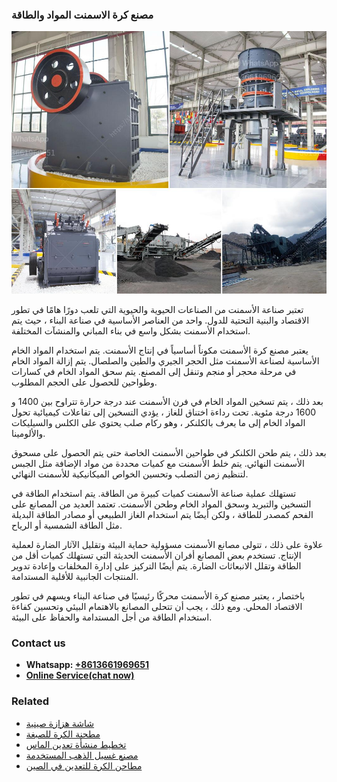 <h3>مصنع كرة الاسمنت المواد والطاقة</h3><img src='1701853655.jpg' alt=''><p>تعتبر صناعة الأسمنت من الصناعات الحيوية والحيوية التي تلعب دورًا هامًا في تطور الاقتصاد والبنية التحتية للدول. واحد من العناصر الأساسية في صناعة البناء ، حيث يتم استخدام الأسمنت بشكل واسع في بناء المباني والمنشآت المختلفة.</p><p>يعتبر مصنع كرة الأسمنت مكوناً أساسياً في إنتاج الأسمنت. يتم استخدام المواد الخام الأساسية لصناعة الأسمنت مثل الحجر الجيري والطين والصلصال. يتم إزالة المواد الخام في مرحلة محجر أو منجم وتنقل إلى المصنع. يتم سحق المواد الخام في كسارات وطواحين للحصول على الحجم المطلوب.</p><p>بعد ذلك ، يتم تسخين المواد الخام في فرن الأسمنت عند درجة حرارة تتراوح بين 1400 و 1600 درجة مئوية. تحت رداءة اختناق للغاز ، يؤدي التسخين إلى تفاعلات كيميائية تحول المواد الخام إلى ما يعرف بالكلنكر ، وهو ركام صلب يحتوي على الكلس والسيليكات والألومينا.</p><p>بعد ذلك ، يتم طحن الكلنكر في طواحين الأسمنت الخاصة حتى يتم الحصول على مسحوق الأسمنت النهائي. يتم خلط الأسمنت مع كميات محددة من مواد الإضافة مثل الجبس لتنظيم زمن التصلب وتحسين الخواص الميكانيكية للأسمنت النهائي.</p><p>تستهلك عملية صناعة الأسمنت كميات كبيرة من الطاقة. يتم استخدام الطاقة في التسخين والتبريد وسحق المواد الخام وطحن الأسمنت. تعتمد العديد من المصانع على الفحم كمصدر للطاقة ، ولكن أيضًا يتم استخدام الغاز الطبيعي أو مصادر الطاقة البديلة مثل الطاقة الشمسية أو الرياح.</p><p>علاوة على ذلك ، تتولى مصانع الأسمنت مسؤولية حماية البيئة وتقليل الآثار الضارة لعملية الإنتاج. تستخدم بعض المصانع أفران الأسمنت الحديثة التي تستهلك كميات أقل من الطاقة وتقلل الانبعاثات الضارة. يتم أيضًا التركيز على إدارة المخلفات وإعادة تدوير المنتجات الجانبية للأقلية المستدامة.</p><p>باختصار ، يعتبر مصنع كرة الأسمنت محركًا رئيسيًا في صناعة البناء ويسهم في تطور الاقتصاد المحلي. ومع ذلك ، يجب أن تتحلى المصانع بالاهتمام البيئي وتحسين كفاءة استخدام الطاقة من أجل المستدامة والحفاظ على البيئة.</p><h3>Contact us</h3><ul><li><strong>Whatsapp:&nbsp;<a href="https://wa.me/8613661969651">+8613661969651</a></strong></li><li><a href="https://swt.shibang-china.com/?git&amp;zhl&amp;مصنع كرة الاسمنت المواد والطاقة"><strong>Online Service(chat now)</strong></a></li></ul><h3>Related</h3><ul><li><a href='شاشة هزازة صينية.md'>شاشة هزازة صينية</a></li><li><a href='مطحنة الكرة للصبغة.md'>مطحنة الكرة للصبغة</a></li><li><a href='تخطيط منشأة تعدين الماس.md'>تخطيط منشأة تعدين الماس</a></li><li><a href='مصنع غسيل الذهب المستخدمة.md'>مصنع غسيل الذهب المستخدمة</a></li><li><a href='مطاحن الكرة للتعدين في الصين.md'>مطاحن الكرة للتعدين في الصين</a></li></ul>